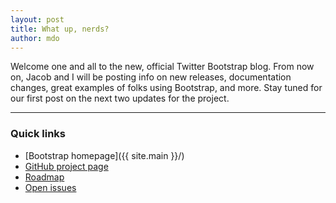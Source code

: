 ```yaml
---
layout: post
title: What up, nerds?
author: mdo
---
```


Welcome one and all to the new, official Twitter Bootstrap blog. From now on, Jacob and I will be posting info on new releases, documentation changes, great examples of folks using Bootstrap, and more. Stay tuned for our first post on the next two updates for the project.

---

### Quick links

- [Bootstrap homepage]({{ site.main }}/)
- [GitHub project page](https://github.com/twbs/bootstrap/)
- [Roadmap](https://github.com/twbs/bootstrap/wiki/Roadmap)
- [Open issues](https://github.com/twbs/bootstrap/issues?state=open)
